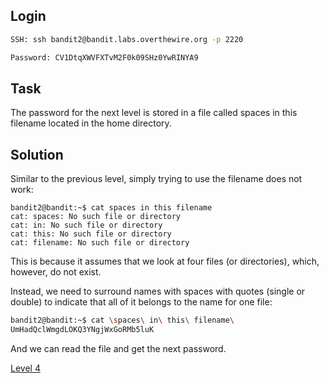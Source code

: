 ## Login
```bash
SSH: ssh bandit2@bandit.labs.overthewire.org -p 2220
```
```bash
Password: CV1DtqXWVFXTvM2F0k09SHz0YwRINYA9
```

## Task
The password for the next level is stored in a file called spaces in this filename located in the home directory.

## Solution
Similar to the previous level, simply trying to use the filename does not work:
```
bandit2@bandit:~$ cat spaces in this filename
cat: spaces: No such file or directory
cat: in: No such file or directory
cat: this: No such file or directory
cat: filename: No such file or directory
```
This is because it assumes that we look at four files (or directories), which, however, do not exist.

Instead, we need to surround names with spaces with quotes (single or double) to indicate that all of it belongs to the name for one file:

```bash
bandit2@bandit:~$ cat \spaces\ in\ this\ filename\
UmHadQclWmgdLOKQ3YNgjWxGoRMb5luK
```
And we can read the file and get the next password.

[Level 4](Level%204.md)
